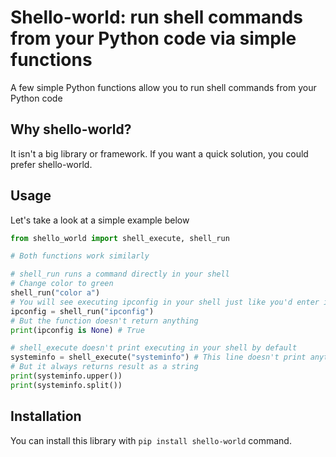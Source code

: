 # Shello-world: run shell commands from your Python code via simple functions
A few simple Python functions allow you to run shell commands from your Python code

## Why shello-world?
It isn't a big library or framework. If you want a quick solution, you could prefer shello-world.

## Usage
Let's take a look at a simple example below
```python
from shello_world import shell_execute, shell_run

# Both functions work similarly

# shell_run runs a command directly in your shell
# Change color to green
shell_run("color a")
# You will see executing ipconfig in your shell just like you'd enter it
ipconfig = shell_run("ipconfig")
# But the function doesn't return anything
print(ipconfig is None) # True

# shell_execute doesn't print executing in your shell by default
systeminfo = shell_execute("systeminfo") # This line doesn't print anything
# But it always returns result as a string
print(systeminfo.upper())
print(systeminfo.split())
```

## Installation
You can install this library with ```pip install shello-world``` command.